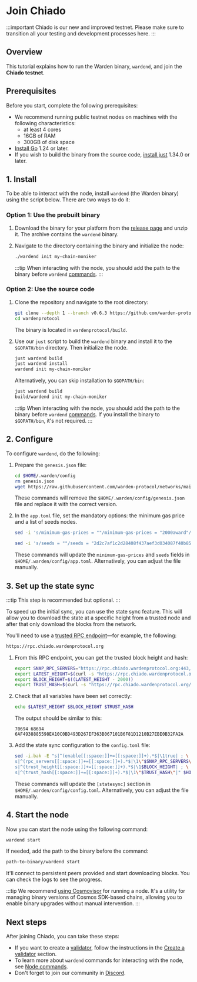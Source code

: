 ﻿---
sidebar_position: 2
---

# Join Chiado

:::important
Chiado is our new and improved testnet. Please make sure to transition all your testing and development processes here.
:::

## Overview

This tutorial explains how to run the Warden binary, `wardend`, and join the **Chiado testnet**.

## Prerequisites

Before you start, complete the following prerequisites:

- We recommend running public testnet nodes on machines with the following characteristics:
  - at least 4 cores
  - 16GB of RAM
  - 300GB of disk space
- [Install Go](https://go.dev/doc/install) 1.24 or later.
- If you wish to build the binary from the source code, [install just](https://github.com/casey/just) 1.34.0 or later.

## 1. Install

To be able to interact with the node, install `wardend` (the Warden binary) using the script below. There are two ways to do it:

### Option 1: Use the prebuilt binary

1. Download the binary for your platform from the [release page](https://github.com/warden-protocol/wardenprotocol/releases/tag/v0.6.2) and unzip it. The archive contains the `wardend` binary.

2. Navigate to the directory containing the binary and initialize the node:

   ```bash
   ./wardend init my-chain-moniker
   ```

   :::tip
   When interacting with the node, you should add the path to the binary before `wardend` [commands](../node-commands).
   :::

### Option 2: Use the source code

1. Clone the repository and navigate to the root directory:

   ```bash
   git clone --depth 1 --branch v0.6.3 https://github.com/warden-protocol/wardenprotocol
   cd wardenprotocol
   ```

   The binary is located in `wardenprotocol/build`.

2. Use our `just` script to build the `wardend` binary and install it to the `$GOPATH/bin` directory. Then initialize the node.

   ```bash
   just wardend build
   just wardend install
   wardend init my-chain-moniker
   ```

   Alternatively, you can skip installation to `$GOPATH/bin`:

   ```bash
   just wardend build
   build/wardend init my-chain-moniker
   ```

   :::tip
   When interacting with the node, you should add the path to the binary before `wardend` [commands](../node-commands). If you install the binary to `$GOPATH/bin`, it's not required.
   :::

## 2. Configure

To configure `wardend`, do the following:

1. Prepare the `genesis.json` file:

   ```bash
   cd $HOME/.warden/config
   rm genesis.json
   wget https://raw.githubusercontent.com/warden-protocol/networks/main/testnets/chiado/genesis.json
   ```

   These commands will remove the `$HOME/.warden/config/genesis.json` file and replace it with the correct version.

2. In the `app.toml` file, set the mandatory options: the minimum gas price and a list of seeds nodes.

   ```bash
   sed -i 's/minimum-gas-prices = ""/minimum-gas-prices = "2000award"/' app.toml
   ```

   ```bash
   sed -i 's/seeds = ""/seeds = "2d2c7af1c2d28408f437aef3d034087f40b85401@52.51.132.79:26656"/' config.toml
   ```

   These commands will update the `minimum-gas-prices` and `seeds` fields in `$HOME/.warden/config/app.toml`. Alternatively, you can adjust the file manually.

## 3. Set up the state sync

:::tip
This step is recommended but optional.
:::

To speed up the initial sync, you can use the state sync feature. This will allow you to download the state at a specific height from a trusted node and after that only download the blocks from the network.

You'll need to use a [trusted RPC endpoint](https://github.com/warden-protocol/networks/blob/main/testnets/chiado/chain.json)—for example, the following:

```bash
https://rpc.chiado.wardenprotocol.org
```

1. From this RPC endpoint, you can get the trusted block height and hash:

   ```bash
   export SNAP_RPC_SERVERS="https://rpc.chiado.wardenprotocol.org:443,https://rpc.chiado.wardenprotocol.org:443"
   export LATEST_HEIGHT=$(curl -s "https://rpc.chiado.wardenprotocol.org/block" | jq -r .result.block.header.height)
   export BLOCK_HEIGHT=$((LATEST_HEIGHT - 2000))
   export TRUST_HASH=$(curl -s "https://rpc.chiado.wardenprotocol.org/block?height=$BLOCK_HEIGHT" | jq -r .result.block_id.hash)
   ```

2. Check that all variables have been set correctly:

   ```bash
   echo $LATEST_HEIGHT $BLOCK_HEIGHT $TRUST_HASH
   ```

   The output should be similar to this:

   ```
   70694 68694 6AF4938885598EA10C0BD493D267EF363B067101B6F81D1210B27EBE0B32FA2A
   ```

3. Add the state sync configuration to the `config.toml` file:

   ```bash
   sed -i.bak -E "s|^(enable[[:space:]]+=[[:space:]]+).*$|\1true| ; \
   s|^(rpc_servers[[:space:]]+=[[:space:]]+).*$|\1\"$SNAP_RPC_SERVERS\"| ; \
   s|^(trust_height[[:space:]]+=[[:space:]]+).*$|\1$BLOCK_HEIGHT| ; \
   s|^(trust_hash[[:space:]]+=[[:space:]]+).*$|\1\"$TRUST_HASH\"|" $HOME/.warden/config/config.toml
   ```

   These commands will update the `[statesync]` section in `$HOME/.warden/config/config.toml`. Alternatively, you can adjust the file manually.

## 4. Start the node

Now you can start the node using the following command:

```bash
wardend start
```

If needed, add the path to the binary before the command:

```bash
path-to-binary/wardend start
```

It'll connect to persistent peers provided and start downloading blocks. You can check the logs to see the progress.

:::tip
We recommend [using Cosmovisor](https://docs.cosmos.network/v0.45/run-node/cosmovisor.html) for running a node. It's a utility for managing binary versions of Cosmos SDK-based chains, allowing you to enable binary upgrades without manual intervention.
:::

## Next steps

After joining Chiado, you can take these steps:

- If you want to create a [validator](/learn/glossary#validator), follow the instructions in the [Create a validator](../create-a-validator) section.
- To learn more about `wardend` commands for interacting with the node, see [Node commands](../node-commands).
- Don't forget to join our community in [Discord](https://discord.com/invite/wardenprotocol).

